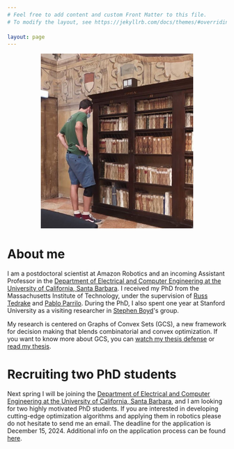 ```yaml
---
# Feel free to add content and custom Front Matter to this file.
# To modify the layout, see https://jekyllrb.com/docs/themes/#overriding-theme-defaults

layout: page
---
```


<p align="center">
<img src="me.jpg" alt="drawing" width="350px"/>
</p>

# About me

I am a postdoctoral scientist at Amazon Robotics and an incoming Assistant Professor in the [Department of Electrical and Computer Engineering at the University of California, Santa Barbara](https://www.ece.ucsb.edu). I received my PhD from the Massachusetts Institute of Technology, under the supervision of [Russ Tedrake](https://groups.csail.mit.edu/locomotion/russt.html) and [Pablo Parrilo](https://www.mit.edu/~parrilo/). During the PhD, I also spent one year at Stanford University as a visiting researcher in [Stephen Boyd](https://web.stanford.edu/~boyd/)'s group.

My research is centered on Graphs of Convex Sets (GCS), a new framework for decision making that blends combinatorial and convex optimization. If you want to know more about GCS, you can [watch my thesis defense](https://www.youtube.com/watch?si=mfF1A1s-H87eznmV&v=rSbpfAVF_7c&feature=youtu.be) or [read my thesis](http://groups.csail.mit.edu/robotics-center/public_papers/Marcucci24a.pdf).

# Recruiting two PhD students

Next spring I will be joining the [Department of Electrical and Computer Engineering at the University of California, Santa Barbara](https://www.ece.ucsb.edu), and I am  looking for two highly motivated PhD students. If you are interested in developing cutting-edge optimization algorithms and applying them in robotics please do not hesitate to send me an email. The deadline for the application is December 15, 2024. Additional info on the application process can be found [here](https://www.ece.ucsb.edu/grad/apply).
